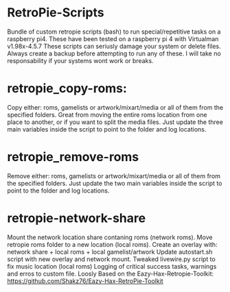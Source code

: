 # RetroPie-Scripts
Bundle of custom retropie scripts (bash) to run special/repetitive tasks on a raspberry pi4. 
These have been tested on a raspberry pi 4 with Virtualman v1.98x-4.5.7
These scripts can seriusly damage your system or delete files. Always create a backup before attempting to run any of these.
I will take no responsability if your systems wont work or breaks.

# retropie_copy-roms:
Copy either: roms, gamelists or artwork/mixart/media or all of them from the specified folders.
Great from moving the entire roms location from one place to another, or if you want to split the media files.
Just update the three main variables inside the script to point to the folder and log locations.

# retropie_remove-roms
Remove either: roms, gamelists or artwork/mixart/media or all of them from the specified folders.
Just update the two main variables inside the script to point to the folder and log locations.

# retropie-network-share
Mount the network location share contaning roms (network roms). Move retropie roms folder to a new location (local roms). 
Create an overlay with: network share + local roms + local gamelist/artwork
Update autostart.sh script with new overlay and network mount. Tweaked livewire.py script to fix music location (local roms)
Logging of critical success tasks, warnings and erros to custom file.
Loosly Based on the Eazy-Hax-Retropie-Toolkit:
https://github.com/Shakz76/Eazy-Hax-RetroPie-Toolkit
